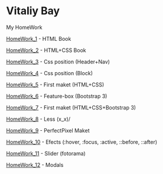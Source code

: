 # Vitaliy Bay
My HomeWork


[HomeWork_1](VitaliyBay.github.io/HomeWork_1 "HomeWork") - HTML Book

[HomeWork_2](VitaliyBay.github.io/HomeWork_2 "HomeWork") - HTML+CSS Book

[HomeWork_3](VitaliyBay.github.io/HomeWork_3 "HomeWork") - Css position (Header+Nav)

[HomeWork_4](VitaliyBay.github.io/HomeWork_4 "HomeWork") - Css position (Block)

[HomeWork_5](VitaliyBay.github.io/HomeWork_5 "HomeWork") - First maket (HTML+CSS)

[HomeWork_6](VitaliyBay.github.io/HomeWork_6 "HomeWork") - Feature-box (Bootstrap 3)

[HomeWork_7](VitaliyBay.github.io/HomeWork_7 "HomeWork") - First maket (HTML+CSS+Bootstrap 3)

[HomeWork_8](VitaliyBay.github.io/HomeWork_8 "HomeWork") - Less \(x_x)/

[HomeWork_9](VitaliyBay.github.io/HomeWork_9 "HomeWork") - PerfectPixel Maket

[HomeWork_10](VitaliyBay.github.io/HomeWork_10 "HomeWork") - Efects (:hover, :focus, :active, ::before, ::after)

[HomeWork_11](VitaliyBay.github.io/HomeWork_11 "HomeWork") - Slider (fotorama)

[HomeWork_12](VitaliyBay.github.io/HomeWork_12 "HomeWork") - Modals
